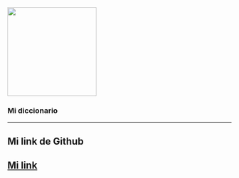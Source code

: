 <img width="200" src="https://th.bing.com/th/id/OIP.IkX20NB4kO0_4RBaLv0X1AHaHa?pid=ImgDet&rs=1](https://th.bing.com/th/id/OIP.pNKx0HOeXgC_Cv3UBmgOgQHaFH?w=268&h=185&c=7&r=0&o=5&pid=1.7)](https://th.bing.com/th/id/OIP.gDB-vgLORlfyOOgYGAnvlAHaEG?pid=ImgDet&rs=1)"/>
  <h3>Mi diccionario</h3>
<hr>
<h2>Mi link de Github<h2>
  <a href =" " target="blank">Mi link </a>
  




